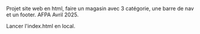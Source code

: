 Projet site web en html, faire un magasin avec 3 catégorie, une barre de nav et un footer. AFPA Avril 2025.

Lancer l'index.html en local.